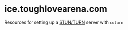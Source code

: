 # ice.toughlovearena.com

Resources for setting up a [STUN/TURN](https://developer.mozilla.org/en-US/docs/Web/API/WebRTC_API/Protocols) server with `coturn`
